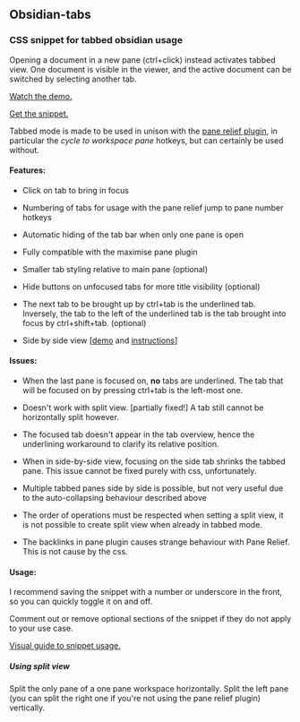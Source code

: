 ## Obsidian-tabs
### CSS snippet for tabbed obsidian usage
Opening a document in a new pane (ctrl+click) instead activates tabbed view. One document is visible in the viewer, and the active document can be switched by selecting another tab.

[Watch the demo.](https://i.imgur.com/7V0m2Ub.mp4)


[Get the snippet.](https://raw.githubusercontent.com/gitobsidiantutorial/obsidian-tabs/main/tabs.css)

Tabbed mode is made to be used in unison with the [pane relief plugin](https://github.com/pjeby/pane-relief), in particular the _cycle to workspace pane_ hotkeys, but can certainly be used without.


#### Features: 

- Click on tab to bring in focus

- Numbering of tabs for usage with the pane relief jump to pane number hotkeys

- Automatic hiding of the tab bar when only one pane is open

- Fully compatible with the maximise pane plugin 

- Smaller tab styling relative to main pane (optional)

- Hide buttons on unfocused tabs for more title visibility (optional)

 - The next tab to be brought up by ctrl+tab is the underlined tab. Inversely, the tab to the left of the underlined tab is the tab brought into focus by ctrl+shift+tab. (optional)

- Side by side view \[[demo](https://i.imgur.com/uQ7L8Jt.mp4) and [instructions](#using-split-view)\]


#### Issues:

- When the last pane is focused on, **no** tabs are underlined. The tab that will be focused on by pressing ctrl+tab is the left-most one.

- Doesn't work with split view. [partially fixed!] A tab still cannot be horizontally split however.

- The focused tab doesn't appear in the tab overview, hence the underlining workaround to clarify its relative position.

- When in side-by-side view, focusing on the side tab shrinks the tabbed pane. This issue cannot be fixed purely with css, unfortunately.

- Multiple tabbed panes side by side is possible, but not very useful due to the auto-collapsing behaviour described above

- The order of operations must be respected when setting a split view, it is not possible to create split view when already in tabbed mode.

- The backlinks in pane plugin causes strange behaviour with Pane Relief. This is not cause by the css.



#### Usage:

I recommend saving the snippet with a number or underscore in the front, so you can quickly toggle it on and off.

Comment out or remove optional sections of the snippet if they do not apply to your use case.

[Visual guide to snippet usage.](https://i.imgur.com/aB3eMRn.mp4)

##### Using split view
Split the only pane of a one pane workspace horizontally. Split the left pane (you can split the right one if you're not using the pane relief plugin) vertically.
